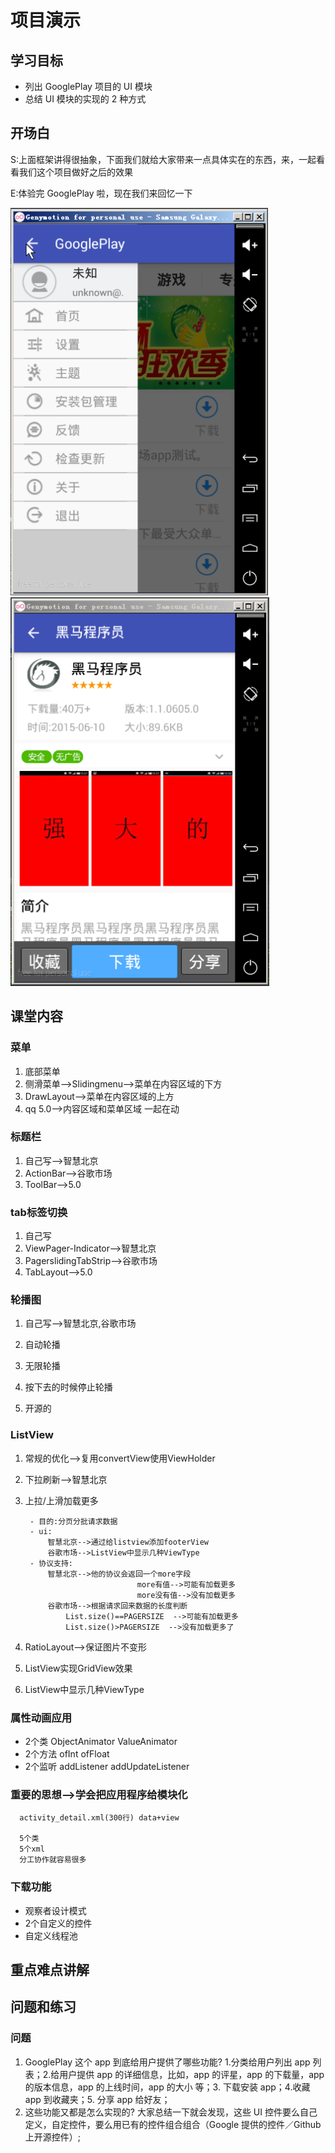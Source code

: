 # 项目演示
## 学习目标
- 列出 GooglePlay 项目的 UI 模块
- 总结 UI 模块的实现的 2 种方式

## 开场白
S:上面框架讲得很抽象，下面我们就给大家带来一点具体实在的东西，来，一起看看我们这个项目做好之后的效果

E:体验完 GooglePlay 啦，现在我们来回忆一下

![](img/app-menu.png )
![](img/app-detail.png )

## 课堂内容
### 菜单
1. 底部菜单
2. 侧滑菜单-->Slidingmenu-->菜单在内容区域的下方
3. DrawLayout-->菜单在内容区域的上方
4. qq 5.0-->内容区域和菜单区域 一起在动

### 标题栏
1. 自己写-->智慧北京
2. ActionBar-->谷歌市场
3. ToolBar-->5.0

### tab标签切换
1. 自己写
2. ViewPager-Indicator-->智慧北京
3. PagerslidingTabStrip-->谷歌市场
4. TabLayout-->5.0

### 轮播图
1. 自己写-->智慧北京,谷歌市场

  1. 自动轮播
  2. 无限轮播
  3. 按下去的时候停止轮播
  
2. 开源的

### ListView
1. 常规的优化-->复用convertView使用ViewHolder
2. 下拉刷新-->智慧北京
3. 上拉/上滑加载更多

        - 目的:分页分批请求数据
        - ui:
            智慧北京-->通过给listview添加footerView
            谷歌市场-->ListView中显示几种ViewType
        - 协议支持:
            智慧北京-->他的协议会返回一个more字段
                                more有值-->可能有加载更多
                                more没有值-->没有加载更多
            谷歌市场-->根据请求回来数据的长度判断
                List.size()==PAGERSIZE  -->可能有加载更多
                List.size()>PAGERSIZE  -->没有加载更多了

4. RatioLayout-->保证图片不变形
5. ListView实现GridView效果
6. ListView中显示几种ViewType

### 属性动画应用
+ 2个类
   ObjectAnimator
   ValueAnimator
+ 2个方法
   ofInt
   ofFloat
+ 2个监听
   addListener
   addUpdateListener

### 重要的思想-->学会把应用程序给模块化
      activity_detail.xml(300行) data+view
      
      5个类
      5个xml
      分工协作就容易很多

### 下载功能
- 观察者设计模式
- 2个自定义的控件
- 自定义线程池

## 重点难点讲解

## 问题和练习
### 问题
1. GooglePlay 这个 app 到底给用户提供了哪些功能?
    1.分类给用户列出 app 列表；2.给用户提供 app 的详细信息，比如，app 的评星，app 的下载量，app 的版本信息，app 的上线时间，app 的大小 等；3. 下载安装 app；4.收藏 app 到收藏夹；5. 分享 app 给好友；
2. 这些功能又都是怎么实现的?
    大家总结一下就会发现，这些 UI 控件要么自己定义，自定控件，要么用已有的控件组合组合（Google 提供的控件／Github上开源控件）;